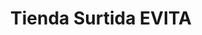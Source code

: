 ---
title: "Tienda Surtida EVITA"
url: /ciudad-satelite/tienda-surtida-evita/
shop: Lebensmittel
---